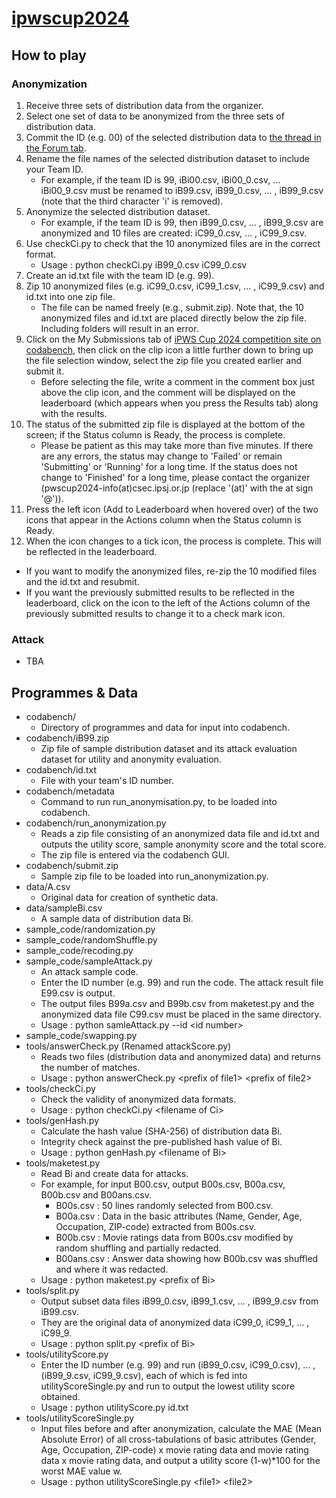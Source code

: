 # [ipwscup2024](https://www.iwsec.org/pws/ipws2024/)

## How to play

### Anonymization
1. Receive three sets of distribution data from the organizer.
2. Select one set of data to be anonymized from the three sets of distribution data.
3. Commit the ID (e.g. 00) of the selected distribution data to [the thread in the Forum tab](https://www.codabench.org/forums/3178/507/).
4. Rename the file names of the selected distribution dataset to include your Team ID.
   - For example, if the team ID is 99, iBi00.csv, iBi00_0.csv, ... iBi00_9.csv must be renamed to iB99.csv, iB99_0.csv, ... , iB99_9.csv (note that the third character 'i' is removed).
5. Anonymize the selected distribution dataset.
   - For example, if the team ID is 99, then iB99_0.csv, ... , iB99_9.csv are anonymized and 10 files are created: iC99_0.csv, ... , iC99_9.csv.
6. Use checkCi.py to check that the 10 anonymized files are in the correct format.
   - Usage : python checkCi.py iB99_0.csv iC99_0.csv
7. Create an id.txt file with the team ID (e.g. 99).
8. Zip 10 anonymized files (e.g. iC99_0.csv, iC99_1.csv, ... , iC99_9.csv) and id.txt into one zip file.
   - The file can be named freely (e.g., submit.zip). Note that, the 10 anonymized files and id.txt are placed directly below the zip file. Including folders will result in an error.
9. Click on the My Submissions tab of [iPWS Cup 2024 competition site on codabench](https://www.codabench.org/competitions/3260/), then click on the clip icon a little further down to bring up the file selection window, select the zip file you created earlier and submit it.
   - Before selecting the file, write a comment in the comment box just above the clip icon, and the comment will be displayed on the leaderboard (which appears when you press the Results tab) along with the results.
10. The status of the submitted zip file is displayed at the bottom of the screen; if the Status column is Ready, the process is complete.
      - Please be patient as this may take more than five minutes. If there are any errors, the status may change to 'Failed' or remain 'Submitting' or 'Running' for a long time. If the status does not change to 'Finished' for a long time, please contact the organizer (pwscup2024-info(at)csec.ipsj.or.jp (replace '(at)' with the at sign '@')).
12. Press the left icon (Add to Leaderboard when hovered over) of the two icons that appear in the Actions column when the Status column is Ready.
13. When the icon changes to a tick icon, the process is complete. This will be reflected in the leaderboard.
- If you want to modify the anonymized files, re-zip the 10 modified files and the id.txt and resubmit.
- If you want the previously submitted results to be reflected in the leaderboard, click on the icon to the left of the Actions column of the previously submitted results to change it to a check mark icon.

### Attack
- TBA

## Programmes & Data
- codabench/
  - Directory of programmes and data for input into codabench.
- codabench/iB99.zip
  - Zip file of sample distribution dataset and its attack evaluation dataset for utility and anonymity evaluation.
- codabench/id.txt
  - File with your team's ID number.
- codabench/metadata
  - Command to run run_anonymisation.py, to be loaded into codabench.
- codabench/run_anonymization.py
  - Reads a zip file consisting of an anonymized data file and id.txt and outputs the utility score, sample anonymity score and the total score.
  - The zip file is entered via the codabench GUI.
- codabench/submit.zip
  - Sample zip file to be loaded into run_anonymization.py.
- data/A.csv
  - Original data for creation of synthetic data. 
- data/sampleBi.csv
  - A sample data of distribution data Bi.
- sample_code/randomization.py
- sample_code/randomShuffle.py
- sample_code/recoding.py
- sample_code/sampleAttack.py
  - An attack sample code.
  - Enter the ID number (e.g. 99) and run the code. The attack result file E99.csv is output.
  - The output files B99a.csv and B99b.csv from maketest.py and the anonymized data file C99.csv must be placed in the same directory.
  - Usage : python samleAttack.py --id \<id number>
- sample_code/swapping.py
- tools/answerCheck.py (Renamed attackScore.py)
  - Reads two files (distribution data and anonymized data) and returns the number of matches.
  - Usage : python answerCheck.py \<prefix of file1> \<prefix of file2>
- tools/checkCi.py
  - Check the validity of anonymized data formats.
  - Usage : python checkCi.py \<filename of Ci>
- tools/genHash.py
  - Calculate the hash value (SHA-256) of distribution data Bi.
  - Integrity check against the pre-published hash value of Bi.
  - Usage : python genHash.py \<filename of Bi>
- tools/maketest.py
  - Read Bi and create data for attacks.
  - For example, for input B00.csv, output B00s.csv, B00a.csv, B00b.csv and B00ans.csv.
    - B00s.csv : 50 lines randomly selected from B00.csv.
    - B00a.csv : Data in the basic attributes (Name, Gender, Age, Occupation, ZIP-code) extracted from B00s.csv.
    - B00b.csv : Movie ratings data from B00s.csv modified by random shuffling and partially redacted.
    - B00ans.csv : Answer data showing how B00b.csv was shuffled and where it was redacted.
  - Usage : python maketest.py \<prefix of Bi>
- tools/split.py
  - Output subset data files iB99_0.csv, iB99_1.csv, ... , iB99_9.csv from iB99.csv.
  - They are the original data of anonymized data iC99_0, iC99_1, ... , iC99_9.
  - Usage : python split.py \<prefix of Bi> 
- tools/utilityScore.py
  - Enter the ID number (e.g. 99) and run (iB99_0.csv, iC99_0.csv), ... , (iB99_9.csv, iC99_9.csv), each of which is fed into utilityScoreSingle.py and run to output the lowest utility score obtained.
  - Usage : python utilityScore.py id.txt 
- tools/utilityScoreSingle.py
  - Input files before and after anonymization, calculate the MAE (Mean Absolute Error) of all cross-tabulations of basic attributes (Gender, Age, Occupation, ZIP-code) x movie rating data and movie rating data x movie rating data, and output a utility score (1-w)*100 for the worst MAE value w.
  - Usage : python utilityScoreSingle.py \<file1> \<file2> 
